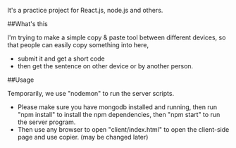 It's a practice project for React.js, node.js and others. 

##What's this

I'm trying to make a simple copy & paste tool between different devices, so that people can easily copy something into here, 

+ submit it and get a short code
+ then get the sentence on other device or by another person.

##Usage

Temporarily, we use "nodemon" to run the server scripts. 

+ Please make sure you have mongodb installed and running, then run "npm install" to install the npm dependencies, then "npm start" to run the server program.
+ Then use any browser to open "client/index.html" to open the client-side page and use copier. (may be changed later)
